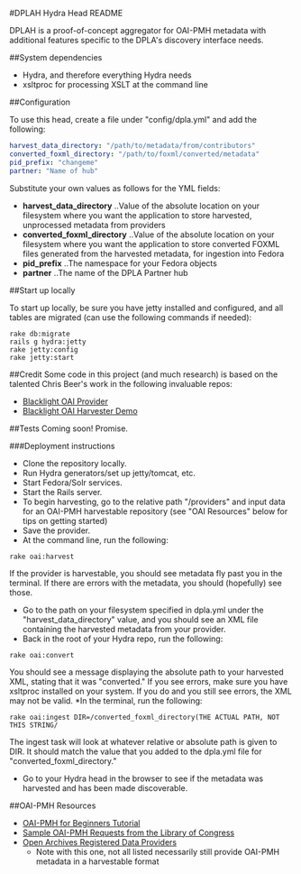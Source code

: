 #DPLAH Hydra Head README

DPLAH is a proof-of-concept aggregator for OAI-PMH metadata with additional features specific to the DPLA's discovery interface needs.

##System dependencies

* Hydra, and therefore everything Hydra needs
* xsltproc for processing XSLT at the command line

##Configuration

To use this head, create a file under "config/dpla.yml" and add the following:

```yaml
harvest_data_directory: "/path/to/metadata/from/contributors"
converted_foxml_directory: "/path/to/foxml/converted/metadata"
pid_prefix: "changeme"
partner: "Name of hub"
```

Substitute your own values as follows for the YML fields:

* **harvest_data_directory**
..Value of the absolute location on your filesystem where you want the application to store harvested, unprocessed metadata from providers
* **converted_foxml_directory**
..Value of the absolute location on your filesystem where you want the application to store converted FOXML files generated from the harvested metadata, for ingestion into Fedora
* **pid_prefix**
..The namespace for your Fedora objects
* **partner**
..The name of the DPLA Partner hub

##Start up locally

To start up locally, be sure you have jetty installed and configured, and all tables are migrated (can use the following commands if needed):

```
rake db:migrate
rails g hydra:jetty
rake jetty:config
rake jetty:start
```

##Credit
Some code in this project (and much research) is based on the talented Chris Beer's work in the following invaluable repos:
* [Blacklight OAI Provider](https://github.com/cbeer/blacklight_oai_provider)
* [Blacklight OAI Harvester Demo](https://github.com/cbeer/blacklight_oai_harvester_demo)

##Tests
Coming soon!  Promise.

###Deployment instructions
* Clone the repository locally.
* Run Hydra generators/set up jetty/tomcat, etc.
* Start Fedora/Solr services.
* Start the Rails server.
* To begin harvesting, go to the relative path "/providers" and input data for an OAI-PMH harvestable repository (see "OAI Resources" below for tips on getting started)
* Save the provider.
* At the command line, run the following:
```
rake oai:harvest
```
If the provider is harvestable, you should see metadata fly past you in the terminal. If there are errors with the metadata, you should (hopefully) see those.
* Go to the path on your filesystem specified in dpla.yml under the "harvest_data_directory" value, and you should see an XML file containing the harvested metadata from your provider.
* Back in the root of your Hydra repo, run the following:
```
rake oai:convert
```
You should see a message displaying the absolute path to your harvested XML, stating that it was "converted." If you see errors, make sure you have xsltproc installed on your system.  If you do and you still see errors, the XML may not be valid.
*In the terminal, run the following:
```
rake oai:ingest DIR=/converted_foxml_directory(THE ACTUAL PATH, NOT THIS STRING/
```
The ingest task will look at whatever relative or absolute path is given to DIR. It should match the value that you added to the dpla.yml file for "converted_foxml_directory."

* Go to your Hydra head in the browser to see if the metadata was harvested and has been made discoverable. 

##OAI-PMH Resources
* [OAI-PMH for Beginners Tutorial](http://www.oaforum.org/tutorial/)
* [Sample OAI-PMH Requests from the Library of Congress](http://memory.loc.gov/ammem/oamh/oai_request.html)
* [Open Archives Registered Data Providers](http://www.openarchives.org/Register/BrowseSites)
  * Note with this one, not all listed necessarily still provide OAI-PMH metadata in a harvestable format

